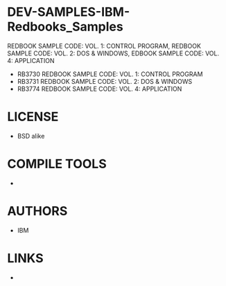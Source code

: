 # DEV-SAMPLES-IBM-Redbooks_Samples
REDBOOK SAMPLE CODE: VOL. 1: CONTROL PROGRAM, REDBOOK SAMPLE CODE: VOL. 2: DOS &amp; WINDOWS, EDBOOK SAMPLE CODE: VOL. 4: APPLICATION

* RB3730    REDBOOK SAMPLE CODE: VOL. 1: CONTROL PROGRAM
* RB3731    REDBOOK SAMPLE CODE: VOL. 2: DOS & WINDOWS
* RB3774    REDBOOK SAMPLE CODE: VOL. 4: APPLICATION

LICENSE
===============
* BSD alike

COMPILE TOOLS
===============
* 
 
AUTHORS
===============
* IBM

LINKS
===============
* 
